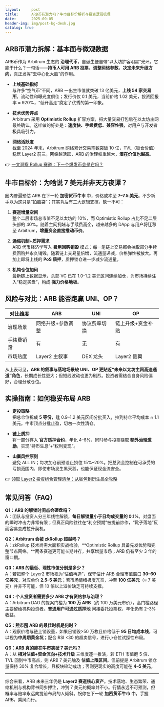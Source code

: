 ```yaml
---
layout:     post
title:      ARB币有潜力吗？牛市目标价解析与投资逻辑梳理
date:       2025-09-05
header-img: img/post-bg-desk.jpg
catalog: true
---
```


## ARB币潜力拆解：基本面与微观数据

ARB币作为 Arbitrum 生态的 **治理代币**，自诞生便自带“以太坊扩容明星”光环。它能干什么？一句话——**持币人可用 ARB 投票、调整网络参数、决定未来升级方向**，真正发挥“去中心化大脑”的作用。

- **上线基础指标**  
  与许多“空气币”不同，ARB 一出生市值就突破 13 亿美元，**上线 54 家交易所**，流动性和曝光度俱佳；发行价仅 0.1 美元，当前价格 1.02 美元，投资回报率 ≈ 920%，“低开高走”奠定了优秀的第一印象。

- **技术优势评点**  
  Arbitrum 采用 **Optimistic Rollup** 扩容方案，把大量交易打包后在以太坊主网最终确认。这样做的好处是：**速度快、手续费低、兼容性强**，对用户与开发者极具吸引力。

- **网络活跃度**  
  截至 2024 年末，Arbitrum 网络累计交易笔数突破 10 亿，TVL（锁仓价值）稳居 Layer2 前三。网络越活跃，ARB 的治理权重越大，**潜在价值也越高**。

👉 [一文洞察 Rollup 赛道：下一个爆发币会是它吗？](https://okxdog.com/)

## 牛市目标价：为啥说 7 美元并非天方夜谭？

圈内普遍预估 ARB 在下一轮 **加密货币牛市** 中，价格或冲至 **7–7.5 美元**。不少新手以为这只是“拍脑袋”；其实背后有三大逻辑支撑，缺一不可：

1. **赛道增量空间**  
   整个二层市场总市值不足以太坊的 10%，而 Optimistic Rollup 占比不足二层头部的 40%。随着主网拥堵与手续费高企，越来越多的 DApp 与用户将迁移至 Arbitrum，**增量资金直接推动币价**。

2. **通缩机制+质押需求**  
   ARB 代币经济学写入 **费用回购销毁** 模式：每一笔链上交易都会抽取部分手续费回购并永久销毁。随着链上交易量倍增，流通量递减，价格弹性被放大。再加上即将上线的 **PoS 质押**，质押锁仓进一步减少流通量。

3. **机构仓位加码**  
   最新链上数据显示，头部 VC 已在 1.0–1.2 美元区间连续加仓，为市场持续注入“稳定买盘”，构成 **强力价格地板**。

## 风险与对比：ARB 能否跑赢 UNI、OP？

| 对比维度 | ARB | UNI | OP |
|---|---|---|---|
| 治理场景 | 网络升级+参数调整 | 协议费率切换 | 链上升级+资金补贴 |
| 手续费销毁 | 有 | 无 | 有 |
| 市场热度 | Layer2 主叙事 | DEX 龙头 | Layer2 侧翼 |

从上表可见，**ARB 的叙事与落地场景较 UNI、OP 更贴近“未来以太坊主网高速通道”角色**，长期成长性更大；但短线波动也更为剧烈。投资者需结合自身风险偏好，合理分散仓位。

## 实操指南：如何稳妥布局 ARB

- **定投策略**  
  把总仓位拆成 **5 等份**，逢 0.9–1.2 美元区间分批买入，拉到持仓平均成本 ≈ 1.1 美元。牛市顶点分批止盈，切勿一次性清仓。

- **链上质押**  
  将一部分存入 **官方质押合约**，年化 4–6%，同时参与投票赚取 **额外治理激励**，实现“持币生息”+“权利变现”。

- **山寨风控原则**  
  避免 ALL IN；每次加仓前预设止损位 15%–20%。把总资金控制在可承受的亏损范围内，即使市场发生黑天鹅，也能保证现金流安全。

👉 [领取 Layer2 投资组合管理清单：从钱包到衍生品全攻略](https://okxdog.com/)

## 常见问答（FAQ）

**Q1：ARB 的解锁时间点会砸盘吗？**  
A：团队与投资人分三年线性解锁，**每日解锁量小于日均成交量的 0.1%**，对盘面的瞬时冲击力非常有限；但真正风险往往在“利空预期”被提前炒作，“靴子落地”反而容易变成拉升契机。

**Q2：Arbitrum 会被 zkRollup 超越吗？**  
A：zkRollup 技术尚需大面积实战检验，**Optimistic Rollup 具备先发优势和完整节点网络。**两条赛道更可能长期并存，共享增量市场；ARB 仍有至少 3 年的窗口期。

**Q3：ARB 的最低、理性市值分别是多少？**  
A：若把整个 Layer2 市场视为“估值再造”，保守估计 ARB 合理市值窗口 **30–60 亿美元**，对应单价 **2.5–5 美元**；若市场情绪极度亢奋，冲至 **100 亿美元**（≈ 7 美元）并非不可能，但 10 倍以上溢价缺乏可持续支撑。

**Q4：个人投资者需要多少 ARB 才有资格参与治理？**  
A：Arbitrum DAO 的提案门槛为 **100 万 ARB**（约 100 万美元市价），高门槛路径主要留给机构投资者。**普通用户可通过质押池** 间接委托投票权，年化仍有 2–3% 收益。

**Q5：熊市囤 ARB 的最佳时机是何时？**  
A：观察价格与链上销毁量，如果日销毁>50 万枚且价格低于 **95 日均成本线**，可以视为**中周期黄金坑**；配合 RSI <30 的超卖信号，进行小仓位试探性布局。

**Q6：ARB 真的能在牛市突破 7 美元吗？**  
A：从 **相对估值+资金流向+技术升级** 三维度逐一推演，若 ETH 市值翻 5 倍、TVL 回到牛市高点，则 ARB 7 美元触及 **估值上限区间**。但前提是 Arbitrum 锁仓量保持 30% 复合增长，且板块轮动成功；否则更现实的高度可能在 **4–5 美元**。

---

综合来看，ARB 未来三年仍是 **Layer2 赛道核心资产**。技术落地、生态繁荣、通缩机制与机构背书同步押注，冲到 7 美元的概率并不小。行情永远不可预测，但概率与赔率永远向提前布局的人倾斜。祝你在下一轮 **加密货币牛市** 中，手握 ARB，乘风而行。